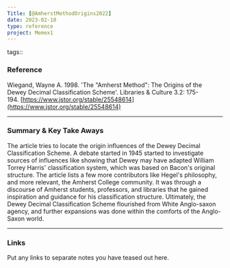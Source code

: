 ```yaml
---
Title: [@AmherstMethodOrigins2022]
date: 2023-02-10
type: reference
project: Memex1
---
```


tags:: 

### Reference 

Wiegand, Wayne A. 1998. 'The "Amherst Method": The Origins of the Dewey Decimal Classification Scheme'. Libraries & Culture 3.2: 175-194. [https://www.jstor.org/stable/25548614](https://www.jstor.org/stable/25548614)

---

### Summary & Key Take Aways

The article tries to locate the origin influences of the Dewey Decimal Classification Scheme. A debate started in 1945 started to investigate sources of influences like showing that Dewey may have adapted William Torrey Harris' classification system, which was based on Bacon's original structure. The article lists a few more contributors like Hegel's philosophy, and more relevant, the Amherst College community. It was through a discourse of Amherst students, professors, and libraries that he gained inspiration and guidance for his classification structure. Ultimately, the Dewey Decimal Classification Scheme flourished from White Anglo-saxon agency, and further expansions was done within the comforts of the Anglo-Saxon world. 

--- 

### Links
Put any links to separate notes you have teased out here.